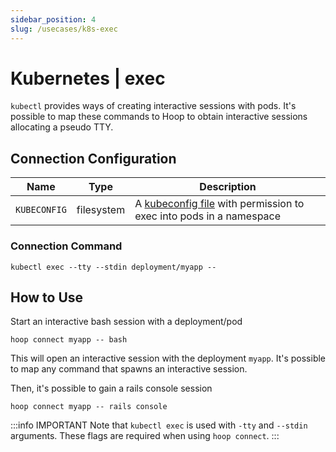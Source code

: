 ```yaml
---
sidebar_position: 4
slug: /usecases/k8s-exec
---
```


# Kubernetes | exec

`kubectl` provides ways of creating interactive sessions with pods. It's possible to map these commands to Hoop to obtain interactive sessions allocating a pseudo TTY.

## Connection Configuration

| Name         | Type       | Description                                                            |
|------------- | ---------- | ---------------------------------------------------------------------- |
| `KUBECONFIG` | filesystem | A [kubeconfig file](https://kubernetes.io/docs/concepts/configuration/organize-cluster-access-kubeconfig/) with permission to exec into pods in a namespace   |

### Connection Command

```shell
kubectl exec --tty --stdin deployment/myapp --
```

## How to Use

Start an interactive bash session with a deployment/pod

```shell
hoop connect myapp -- bash
```

This will open an interactive session with the deployment `myapp`.
It's possible to map any command that spawns an interactive session.

Then, it's possible to gain a rails console session

```shell
hoop connect myapp -- rails console
```

:::info IMPORTANT
Note that `kubectl exec` is used with `-tty` and `--stdin` arguments. These flags are required when using `hoop connect`.
:::

